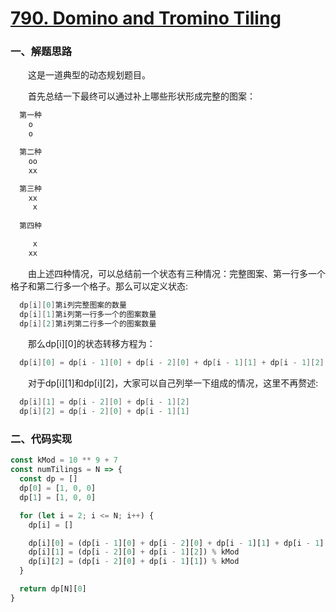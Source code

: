 # [790. Domino and Tromino Tiling](https://leetcode.com/problems/domino-and-tromino-tiling/)

### 一、解题思路

  &emsp;&emsp;这是一道典型的动态规划题目。

  &emsp;&emsp;首先总结一下最终可以通过补上哪些形状形成完整的图案：

```s
  第一种
    o
    o

  第二种
    oo
    xx

  第三种
    xx
     x
  
  第四种

     x
    xx
```

  &emsp;&emsp;由上述四种情况，可以总结前一个状态有三种情况：完整图案、第一行多一个格子和第二行多一个格子。那么可以定义状态:

```s
  dp[i][0]第i列完整图案的数量
  dp[i][1]第i列第一行多一个的图案数量
  dp[i][2]第i列第二行多一个的图案数量
```

  &emsp;&emsp;那么dp[i][0]的状态转移方程为：

```s
  dp[i][0] = dp[i - 1][0] + dp[i - 2][0] + dp[i - 1][1] + dp[i - 1][2]
```

  &emsp;&emsp;对于dp[i][1]和dp[i][2]，大家可以自己列举一下组成的情况，这里不再赘述:

```s
  dp[i][1] = dp[i - 2][0] + dp[i - 1][2]
  dp[i][2] = dp[i - 2][0] + dp[i - 1][1]
```

### 二、代码实现

```JavaScript
const kMod = 10 ** 9 + 7
const numTilings = N => {
  const dp = []
  dp[0] = [1, 0, 0]
  dp[1] = [1, 0, 0]

  for (let i = 2; i <= N; i++) {
    dp[i] = []

    dp[i][0] = (dp[i - 1][0] + dp[i - 2][0] + dp[i - 1][1] + dp[i - 1][2]) % kMod
    dp[i][1] = (dp[i - 2][0] + dp[i - 1][2]) % kMod
    dp[i][2] = (dp[i - 2][0] + dp[i - 1][1]) % kMod
  }

  return dp[N][0]
}
```
